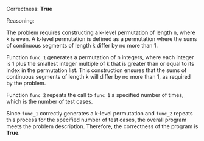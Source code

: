 Correctness: **True**

Reasoning:

The problem requires constructing a k-level permutation of length n, where k is even. A k-level permutation is defined as a permutation where the sums of continuous segments of length k differ by no more than 1.

Function `func_1` generates a permutation of n integers, where each integer is 1 plus the smallest integer multiple of k that is greater than or equal to its index in the permutation list. This construction ensures that the sums of continuous segments of length k will differ by no more than 1, as required by the problem.

Function `func_2` repeats the call to `func_1` a specified number of times, which is the number of test cases.

Since `func_1` correctly generates a k-level permutation and `func_2` repeats this process for the specified number of test cases, the overall program meets the problem description. Therefore, the correctness of the program is **True**.